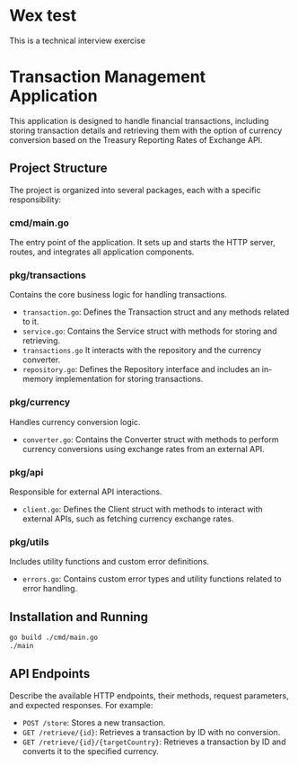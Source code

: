 # Wex test
This is a technical interview exercise

# Transaction Management Application

This application is designed to handle financial transactions, including storing transaction details and retrieving them with the option of currency conversion based on the Treasury Reporting Rates of Exchange API.

## Project Structure
The project is organized into several packages, each with a specific responsibility:

### cmd/main.go
The entry point of the application. It sets up and starts the HTTP server, routes, and integrates all application components.

### pkg/transactions
Contains the core business logic for handling transactions.

- `transaction.go`: Defines the Transaction struct and any methods related to it.
- `service.go`: Contains the Service struct with methods for storing and retrieving.
- `transactions.go` It interacts with the repository and the currency converter.
- `repository.go`: Defines the Repository interface and includes an in-memory implementation for storing transactions.

### pkg/currency
Handles currency conversion logic.

- `converter.go`: Contains the Converter struct with methods to perform currency conversions using exchange rates from an external API.

### pkg/api
Responsible for external API interactions.

- `client.go`: Defines the Client struct with methods to interact with external APIs, such as fetching currency exchange rates.

### pkg/utils
Includes utility functions and custom error definitions.

- `errors.go`: Contains custom error types and utility functions related to error handling.


## Installation and Running

```Bash
go build ./cmd/main.go
./main
```

## API Endpoints
Describe the available HTTP endpoints, their methods, request parameters, and expected responses. For example:

- `POST /store`: Stores a new transaction.
- `GET /retrieve/{id}`: Retrieves a transaction by ID with no conversion.
- `GET /retrieve/{id}/{targetCountry}`: Retrieves a transaction by ID and converts it to the specified currency.
